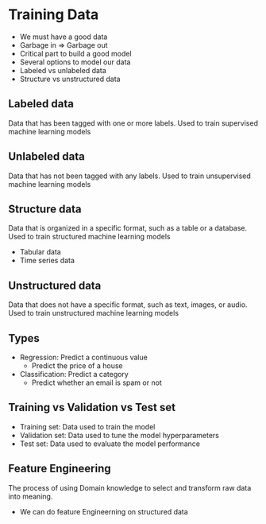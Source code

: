 # Training Data

 - We must have a good data
 - Garbage in => Garbage out
 - Critical part to build a good model
 - Several options to model our data
 - Labeled vs unlabeled data
 - Structure vs unstructured data

## Labeled data

Data that has been tagged with one or more labels. Used to train supervised machine learning models

## Unlabeled data

Data that has not been tagged with any labels. Used to train unsupervised machine learning models

## Structure data

Data that is organized in a specific format, such as a table or a database. Used to train structured machine learning models

 - Tabular data
 - Time series data

## Unstructured data

Data that does not have a specific format, such as text, images, or audio. Used to train unstructured machine learning models

## Types

 - Regression: Predict a continuous value
   - Predict the price of a house
 - Classification: Predict a category
   - Predict whether an email is spam or not

## Training vs Validation vs Test set

 - Training set: Data used to train the model
 - Validation set: Data used to tune the model hyperparameters
 - Test set: Data used to evaluate the model performance

## Feature Engineering

The process of using Domain knowledge to select and transform raw data into meaning. 

 - We can do feature Engineerning on structured data